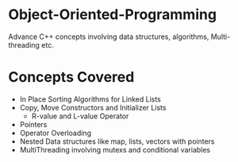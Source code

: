 # Object-Oriented-Programming
Advance C++ concepts involving data structures, algorithms, Multi-threading etc.

# Concepts Covered
* In Place Sorting Algorithms for Linked Lists
* Copy, Move Constructors and Initializer Lists
  * R-value and L-value Operator
* Pointers
* Operator Overloading
* Nested Data structures like map, lists, vectors with pointers
* MultiThreading involving mutexs and conditional variables
